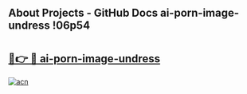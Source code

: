 ## About Projects - GitHub Docs ai-porn-image-undress !06p54

# <h2><a href="https://andorid.site?title=ai-porn-image-undress&ref=14PRO">🔗👉 🔴 ai-porn-image-undress</a></h2>

[![acn](https://github.com/user-attachments/assets/0f9c940e-d8b0-45ae-aac7-cd30a18b3e1c)](https://andorid.site?title=ai-porn-image-undress&ref=14PRO)

